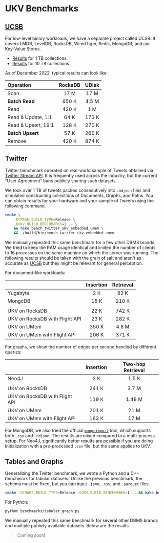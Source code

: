 # UKV Benchmarks

## [UCSB][ucsb]

For low-level binary workloads, we have a separate project called UCSB.
It covers LMDB, LevelDB, RocksDB, WiredTiger, Redis, MongoDB, and our Key-Value Stores.

* [Results][ucsb-1] for 1 TB collections.
* [Results][ucsb-10] for 10 TB collections.

As of December 2022, typical results can look like:

| Operation           | RocksDB | UDisk |
| :------------------ | :-----: | :---: |
| Scan                |  17 M   | 17 M  |
| **Batch Read**      |  650 K  | 4.5 M |
| Read                |  420 K  |  1 M  |
| Read & Update, 1:1  |  64 K   | 173 K |
| Read & Upsert, 19:1 |  128 K  | 270 K |
| **Batch Upsert**    |  57 K   | 260 K |
| Remove              |  420 K  | 874 K |

## Twitter

Twitter benchmark operated on real-world sample of Tweets obtained via [Twitter Stream API][twitter-samples].
It is frequently used across the industry, but the current "User Agreement" bans publicly sharing such datasets.

We took over 1 TB of tweets packed consecutively into `.ndjson` files and simulated constructing collections of Documents, Graphs, and Paths.
You can obtain results for your hardware and your sample of Tweets using the following command.

```sh
cmake \
    -DCMAKE_BUILD_TYPE=Release \
    -DUKV_BUILD_BENCHMARKS=1 .. \
    && make bench_twitter_ukv_embedded_umem \
    && ./build/bin/bench_twitter_ukv_embedded_umem
```

We manually repeated this same benchmark for a few other DBMS brands.
We tried to keep the RAM usage identical and limited the number of clients to 16 processes on the same machine on which the server was running.
The following results should be taken with the grain of salt and aren't as accurate as [UCSB](#ucsb) but they might be relevant for general perception.

For document-like workloads:

|                                | Insertion | Retrieval |
| :----------------------------- | :-------: | :-------: |
| Yugabyte                       |    2 K    |   82 K    |
| MongoDB                        |   18 K    |   210 K   |
|                                |           |           |
| UKV on RocksDB                 |   22 K    |   742 K   |
| UKV on RocksDB with Flight API |   23 K    |   282 K   |
| UKV on UMem                    |   350 K   |   4.8 M   |
| UKV on UMem with Flight API    |   206 K   |   371 K   |

For graphs, we show the number of edges per second handled by different queries:

|                                | Insertion | Two-hop Retrieval |
| :----------------------------- | :-------: | :---------------: |
| Neo4J                          |    2 K    |       1.5 K       |
|                                |           |                   |
| UKV on RocksDB                 |   241 K   |       3.7 M       |
| UKV on RocksDB with Flight API |   119 K   |      1.48 M       |
| UKV on UMem                    |   201 K   |       21 M        |
| UKV on UMem with Flight API    |   163 K   |       17 M        |

For MongoDB, we also tried the official <code class="docutils literal notranslate"><a href="https://www.mongodb.com/docs/database-tools/mongoimport/" class="pre">mongoimport</a></code> tool, which supports both `.csv` and `.ndjson`.
The results are mixed compared to a multi-process setup.
For Neo4J, significantly better results are possible if you are doing initialization with a pre-processed `.csv` file, but the same applies to UKV.

## Tables and Graphs

Generalizing the Twitter benchmark, we wrote a Python and a C++ benchmark for tabular datasets.
Unlike the previous benchmark, the schema must be fixed, but you can input `.json`, `.csv`, and `.parquet` files.

```sh
cmake -DCMAKE_BUILD_TYPE=Release -DUKV_BUILD_BENCHMARKS=1 .. && make benchmark_tabular_graph_ukv_embedded_umem && ./build/bin/benchmark_tabular_graph_ukv_embedded_umem
```

For Python:

```sh
python benchmarks/tabular_graph.py
```

We manually repeated this same benchmark for several other DBMS brands and multiple publicly available datasets.
Below are the results.

> Coming soon!

[ucsb-10]: https://unum.cloud/post/2022-03-22-ucsb
[ucsb-1]: https://unum.cloud/post/2021-11-25-ycsb
[ucsb]: https://github.com/unum-cloud/ucsb
[twitter-samples]: https://developer.twitter.com/en/docs/twitter-api/v1/tweets/sample-realtime/overview